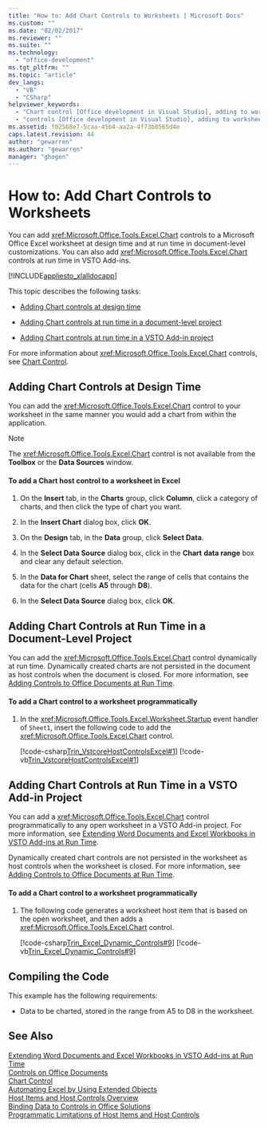 ```yaml
---
title: "How to: Add Chart Controls to Worksheets | Microsoft Docs"
ms.custom: ""
ms.date: "02/02/2017"
ms.reviewer: ""
ms.suite: ""
ms.technology: 
  - "office-development"
ms.tgt_pltfrm: ""
ms.topic: "article"
dev_langs: 
  - "VB"
  - "CSharp"
helpviewer_keywords: 
  - "Chart control [Office development in Visual Studio], adding to worksheets"
  - "controls [Office development in Visual Studio], adding to worksheets"
ms.assetid: f02568e7-5caa-45b4-aa2a-4f73b0565d4e
caps.latest.revision: 44
author: "gewarren"
ms.author: "gewarren"
manager: "ghogen"
---
```

# How to: Add Chart Controls to Worksheets
  You can add <xref:Microsoft.Office.Tools.Excel.Chart> controls to a Microsoft Office Excel worksheet at design time and at run time in document-level customizations. You can also add <xref:Microsoft.Office.Tools.Excel.Chart> controls at run time in VSTO Add-ins.  
  
 [!INCLUDE[appliesto_xlalldocapp](../vsto/includes/appliesto-xlalldocapp-md.md)]  
  
 This topic describes the following tasks:  
  
-   [Adding Chart controls at design time](#designtime)  
  
-   [Adding Chart controls at run time in a document-level project](#runtimedoclevel)  
  
-   [Adding Chart controls at run time in a VSTO Add-in project](#runtimeaddin)  
  
 For more information about <xref:Microsoft.Office.Tools.Excel.Chart> controls, see [Chart Control](../vsto/chart-control.md).  
  
##  <a name="designtime"></a> Adding Chart Controls at Design Time  
 You can add the <xref:Microsoft.Office.Tools.Excel.Chart> control to your worksheet in the same manner you would add a chart from within the application.  
  
> [!NOTE]  
>  The <xref:Microsoft.Office.Tools.Excel.Chart> control is not available from the **Toolbox** or the **Data Sources** window.  
  
#### To add a Chart host control to a worksheet in Excel  
  
1.  On the **Insert** tab, in the **Charts** group, click **Column**, click a category of charts, and then click the type of chart you want.  
  
2.  In the **Insert Chart** dialog box, click **OK**.  
  
3.  On the **Design** tab, in the **Data** group, click **Select Data**.  
  
4.  In the **Select Data Source** dialog box, click in the **Chart** **data range** box and clear any default selection.  
  
5.  In the **Data for Chart** sheet, select the range of cells that contains the data for the chart (cells **A5** through **D8**).  
  
6.  In the **Select Data Source** dialog box, click **OK**.  
  
##  <a name="runtimedoclevel"></a> Adding Chart Controls at Run Time in a Document-Level Project  
 You can add the <xref:Microsoft.Office.Tools.Excel.Chart> control dynamically at run time. Dynamically created charts are not persisted in the document as host controls when the document is closed. For more information, see [Adding Controls to Office Documents at Run Time](../vsto/adding-controls-to-office-documents-at-run-time.md).  
  
#### To add a Chart control to a worksheet programmatically  
  
1.  In the <xref:Microsoft.Office.Tools.Excel.Worksheet.Startup> event handler of `Sheet1`, insert the following code to add the <xref:Microsoft.Office.Tools.Excel.Chart> control.  
  
     [!code-csharp[Trin_VstcoreHostControlsExcel#1](../vsto/codesnippet/CSharp/Trin_VstcoreHostControlsExcelCS/Sheet1.cs#1)]
     [!code-vb[Trin_VstcoreHostControlsExcel#1](../vsto/codesnippet/VisualBasic/Trin_VstcoreHostControlsExcelVB/Sheet1.vb#1)]  
  
##  <a name="runtimeaddin"></a> Adding Chart Controls at Run Time in a VSTO Add-in Project  
 You can add a <xref:Microsoft.Office.Tools.Excel.Chart> control programmatically to any open worksheet in a VSTO Add-in project. For more information, see [Extending Word Documents and Excel Workbooks in VSTO Add-ins at Run Time](../vsto/extending-word-documents-and-excel-workbooks-in-vsto-add-ins-at-run-time.md).  
  
 Dynamically created chart controls are not persisted in the worksheet as host controls when the worksheet is closed. For more information, see [Adding Controls to Office Documents at Run Time](../vsto/adding-controls-to-office-documents-at-run-time.md).  
  
#### To add a Chart control to a worksheet programmatically  
  
1.  The following code generates a worksheet host item that is based on the open worksheet, and then adds a <xref:Microsoft.Office.Tools.Excel.Chart> control.  
  
     [!code-csharp[Trin_Excel_Dynamic_Controls#9](../vsto/codesnippet/CSharp/Trin_Excel_Dynamic_Controls/ThisAddIn.cs#9)]
     [!code-vb[Trin_Excel_Dynamic_Controls#9](../vsto/codesnippet/VisualBasic/Trin_Excel_Dynamic_Controls/ThisAddIn.vb#9)]  
  
## Compiling the Code  
 This example has the following requirements:  
  
-   Data to be charted, stored in the range from A5 to D8 in the worksheet.  
  
## See Also  
 [Extending Word Documents and Excel Workbooks in VSTO Add-ins at Run Time](../vsto/extending-word-documents-and-excel-workbooks-in-vsto-add-ins-at-run-time.md)   
 [Controls on Office Documents](../vsto/controls-on-office-documents.md)   
 [Chart Control](../vsto/chart-control.md)   
 [Automating Excel by Using Extended Objects](../vsto/automating-excel-by-using-extended-objects.md)   
 [Host Items and Host Controls Overview](../vsto/host-items-and-host-controls-overview.md)   
 [Binding Data to Controls in Office Solutions](../vsto/binding-data-to-controls-in-office-solutions.md)   
 [Programmatic Limitations of Host Items and Host Controls](../vsto/programmatic-limitations-of-host-items-and-host-controls.md)  
  
  